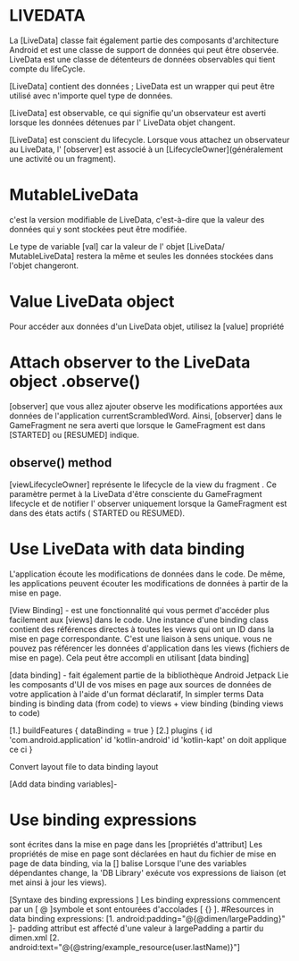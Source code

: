 # LIVEDATA
La [LiveData] classe fait également partie des composants d'architecture Android et est une classe de support de données qui peut être observée.
LiveData est une classe de détenteurs de données observables qui tient compte du lifeCycle.

[LiveData] contient des données ; LiveData est un wrapper qui peut être utilisé avec n'importe quel type de données.

[LiveData] est observable, ce qui signifie qu'un observateur est averti lorsque les données détenues par l' LiveData objet changent.

[LiveData] est conscient du lifecycle. Lorsque vous attachez un observateur au LiveData,
l' [observer] est associé à un [LifecycleOwner](généralement une activité ou un fragment). 

# MutableLiveData
c'est la version modifiable de LiveData, c'est-à-dire que la valeur des données qui y sont stockées peut être modifiée.

Le type de variable [val] car la valeur de l' objet [LiveData/ MutableLiveData] restera la même et 
seules les données stockées dans l'objet changeront.

# Value LiveData object
Pour accéder aux données d'un LiveData objet, utilisez la [value] propriété

# Attach observer to the LiveData object .observe()
[observer] que vous allez ajouter observe les modifications apportées aux données de l'application currentScrambledWord.
Ainsi, [observer] dans le GameFragment ne sera averti que lorsque le GameFragment est dans [STARTED] ou [RESUMED] indique.

  ## observe() method 
[viewLifecycleOwner] représente le lifecycle de la view du fragment .
Ce paramètre permet à la LiveData d'être consciente du GameFragment lifecycle et de notifier 
l' observer uniquement lorsque la GameFragment est dans des états actifs ( STARTED ou RESUMED).

# Use LiveData with data binding
L'application écoute les modifications de données dans le code. De même, les applications peuvent écouter
les modifications de données à partir de la mise en page.
 
[View Binding] -  est une fonctionnalité qui vous permet d'accéder plus facilement aux [views] dans le code.
Une instance d'une binding class contient des références directes à toutes les views qui ont un ID dans la mise en page correspondante.
C'est une liaison à sens unique.
vous ne pouvez pas référencer les données d'application dans les views (fichiers de mise en page). Cela peut être accompli en utilisant [data binding]

[data binding] - fait également partie de la bibliothèque Android Jetpack
Lie les composants d'UI de vos mises en page aux sources de données de votre application à l'aide d'un format déclaratif,
In simpler terms Data binding is binding data (from code) to views + view binding (binding views to code)

[1.] buildFeatures {
   dataBinding = true
   }
[2.] plugins {
id 'com.android.application'
id 'kotlin-android'
id 'kotlin-kapt' on doit applique ce ci
}

Convert layout file to data binding layout

[Add data binding variables]-

# Use binding expressions
sont écrites dans la mise en page dans les [propriétés d'attribut]
Les propriétés de mise en page sont déclarées en haut du fichier de mise en page de data binding, via la [<variable>] balise
Lorsque l'une des variables dépendantes change, la 'DB Library' exécute vos expressions de liaison (et met ainsi à jour les views). 

[Syntaxe des binding expressions ]
Les binding expressions  commencent par un [ @ ]symbole et sont entourées d'accolades [ {} ]. 
 #Resources in data binding expressions:
  [1. android:padding="@{@dimen/largePadding}" ]-  padding attribut est affecté d'une valeur à largePadding a partir du dimen.xml
  [2. android:text="@{@string/example_resource(user.lastName)}"]


